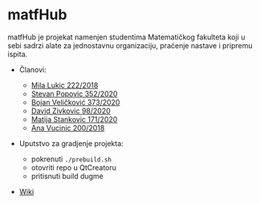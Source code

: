 # matfHub

matfHub je projekat namenjen studentima Matematičkog fakulteta koji u sebi sadrzi alate za jednostavnu organizaciju, praćenje nastave i pripremu ispita.

- Članovi:
    - <a href="https://gitlab.com/lmila">Mila Lukic 222/2018</a>
    - <a href="https://gitlab.com/Spera97">Stevan Popovic 352/2020</a>
    - <a href="https://gitlab.com/EUFrosty">Bojan Veličković 373/2020</a>
    - <a href="https://gitlab.com/DzzzD">David Zivkovic 98/2020</a>
    - <a href="https://gitlab.com/matija0201">Matija Stankovic 171/2020</a>
    - <a href="https://gitlab.com/6ananaana">Ana Vucinic 200/2018</a>


- Uputstvo za gradjenje projekta:
   - pokrenuti `./prebuild.sh`
   - otovriti repo u QtCreatoru
   - pritisnuti build dugme

- <a href="https://gitlab.com/matf-bg-ac-rs/course-rs/projects-2023-2024/matfHub/-/wikis/home">Wiki</a>
